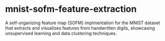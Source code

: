 # mnist-sofm-feature-extraction
A self-organizing feature map (SOFM) implmentation for the MNIST dataset that extracts and visualizes features from handwritten digits, showcasing unsupervised learning and data clustering techniques.
